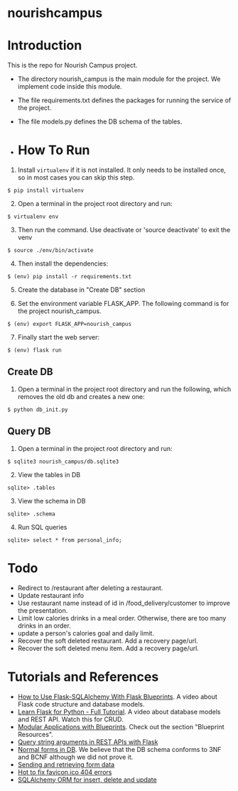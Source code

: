 # nourishcampus

# Introduction

This is the repo for Nourish Campus project.

- The directory nourish_campus is the main module for the project. We implement code inside this module.
- The file requirements.txt defines the packages for running the service of the project.
- The file models.py defines the DB schema of the tables.

- # How To Run
1. Install `virtualenv` if it is not installed. It only needs to be installed once, so in most cases you can skip this step.
```
$ pip install virtualenv
```

2. Open a terminal in the project root directory and run:
```
$ virtualenv env
```

3. Then run the command. Use deactivate or 'source deactivate' to exit the venv
```
$ source ./env/bin/activate
```

4. Then install the dependencies:
```
$ (env) pip install -r requirements.txt
```

5. Create the database in "Create DB" section

6. Set the environment variable FLASK_APP. The following command is for the project nourish_campus.
```
$ (env) export FLASK_APP=nourish_campus
```

7. Finally start the web server:
```
$ (env) flask run
```

## Create DB
1. Open a terminal in the project root directory and run the following, which removes the old db and creates a new one:
```
$ python db_init.py
```

## Query DB
1. Open a terminal in the project root directory and run:
```
$ sqlite3 nourish_campus/db.sqlite3
```
2. View the tables in DB
```
sqlite> .tables
```
3. View the schema in DB
```
sqlite> .schema
```
4. Run SQL queries
```
sqlite> select * from personal_info;
```

# Todo
- Redirect to /restaurant after deleting a restaurant.
- Update restaurant info
- Use restaurant name instead of id in /food_delivery/customer to improve the presentation.
- Limit low calories drinks in a meal order. Otherwise, there are too many drinks in an order.
- update a person's calories goal and daily limit.
- Recover the soft deleted restaurant. Add a recovery page/url.
- Recover the soft deleted menu item. Add a recovery page/url.

# Tutorials and References
- [How to Use Flask-SQLAlchemy With Flask Blueprints](https://www.youtube.com/watch?v=WhwU1-DLeVw). A video about Flask code structure and database models.
- [Learn Flask for Python - Full Tutorial](https://youtu.be/Z1RJmh_OqeA?si=RZDIhkaCRJwQjdLJ&t=1182). A video about database models and REST API. Watch this for CRUD.
- [Modular Applications with Blueprints](https://flask.palletsprojects.com/en/2.0.x/blueprints/). Check out the section "Blueprint Resources".
- [Query string arguments in REST APIs with Flask](https://blog.teclado.com/query-string-arguments-in-flask-rest-apis/)
- [Normal forms in DB](https://www.geeksforgeeks.org/normal-forms-in-dbms/). We believe that the DB schema conforms to 3NF and BCNF although we did not prove it.
- [Sending and retrieving form data](https://developer.mozilla.org/en-US/docs/Learn/Forms/Sending_and_retrieving_form_data)
- [Hot to fix favicon.ico 404 errors](https://appwrk.com/resolving-favicon-ico-404-errors)
- [SQLAlchemy ORM for insert, delete and update](https://flask-sqlalchemy.palletsprojects.com/en/2.x/queries/#querying-records)
